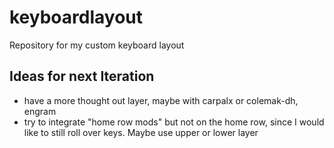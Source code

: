 # keyboardlayout
Repository for my custom keyboard layout

## Ideas for next Iteration

- have a more thought out layer, maybe with carpalx or colemak-dh, engram
- try to integrate "home row mods" but not on the home row, since I would like to still roll over keys. Maybe use upper or lower layer

